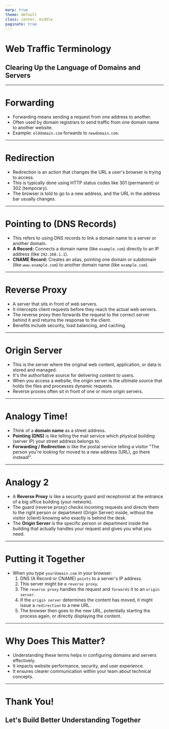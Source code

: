 ```yaml
---
marp: true
theme: default
class: center, middle
paginate: true
---
```


# Web Traffic Terminology

## Clearing Up the Language of Domains and Servers

---

# Forwarding

-   Forwarding means sending a request from one address to another.
-   Often used by domain registrars to send traffic from one domain name to another website.
-   Example: `olddomain.com` forwards to `newdomain.com`.

---

# Redirection

-   Redirection is an action that changes the URL a user's browser is trying to access.
-   This is typically done using HTTP status codes like 301 (permanent) or 302 (temporary).
-   The browser is told to go to a new address, and the URL in the address bar usually changes.

---

# Pointing to (DNS Records)

-   This refers to using DNS records to link a domain name to a server or another domain.
-   **A Record:** Connects a domain name (like `example.com`) directly to an IP address (like `192.168.1.1`).
-   **CNAME Record:** Creates an alias, pointing one domain or subdomain (like `www.example.com`) to another domain name (like `example.com`).

---

# Reverse Proxy

-   A server that sits in front of web servers.
-   It intercepts client requests before they reach the actual web servers.
-   The reverse proxy then forwards the request to the correct server behind it and returns the response to the client.
-   Benefits include security, load balancing, and caching.

---

# Origin Server

-   This is the server where the original web content, application, or data is stored and managed.
-   It's the authoritative source for delivering content to users.
-   When you access a website, the origin server is the ultimate source that holds the files and processes dynamic requests.
-   Reverse proxies often sit in front of one or more origin servers.

---

# Analogy Time!

-   Think of a **domain name** as a street address.
-   **Pointing (DNS)** is like telling the mail service which physical building (server IP) your street address belongs to.
-   **Forwarding / Redirection** is like the postal service telling a visitor "The person you're looking for moved to a new address (URL), go there instead!".


---
# Analogy 2

-   A **Reverse Proxy** is like a security guard and receptionist at the entrance of a big office building (your network).
-   The guard (reverse proxy) checks incoming requests and directs them to the right person or department (Origin Server) inside, without the visitor (client) knowing who exactly is behind the desk.
-   The **Origin Server** is the specific person or department inside the building that actually handles your request and gives you what you need.

---

# Putting it Together

-   When you type `yourdomain.com` in your browser:
    1.  DNS (A Record or CNAME) `points` to a server's IP address.
    2.  This server might be a `reverse proxy`.
    3.  The `reverse proxy` handles the request and `forwards` it to an `origin server`.
    4.  If the `origin server` determines the content has moved, it might issue a `redirection` to a new URL.
    5.  The browser then goes to the new URL, potentially starting the process again, or directly displaying the content.

---

# Why Does This Matter?

-   Understanding these terms helps in configuring domains and servers effectively.
-   It impacts website performance, security, and user experience.
-   It ensures clearer communication within your team about technical concepts.

---

# Thank You!

## Let's Build Better Understanding Together
